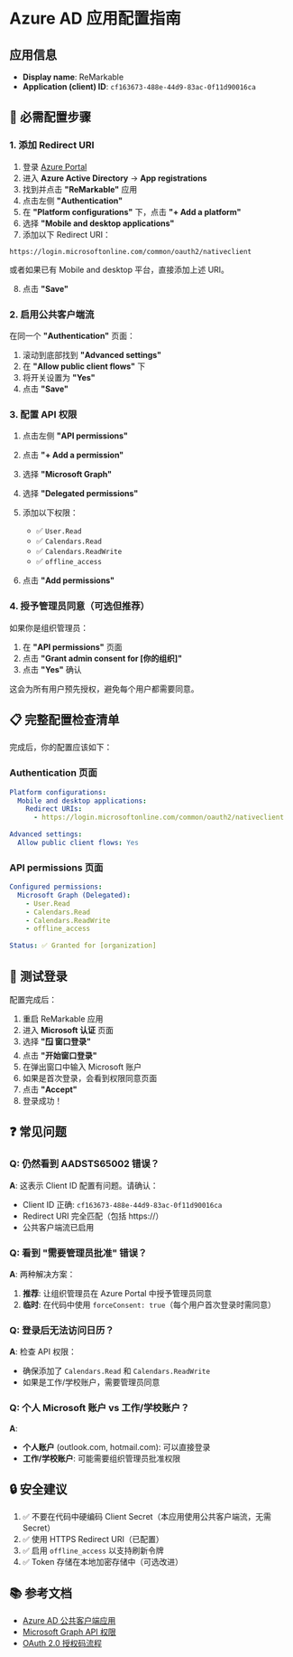 # Azure AD 应用配置指南

## 应用信息

- **Display name**: ReMarkable
- **Application (client) ID**: `cf163673-488e-44d9-83ac-0f11d90016ca`

## 🔧 必需配置步骤

### 1. 添加 Redirect URI

1. 登录 [Azure Portal](https://portal.azure.com)
2. 进入 **Azure Active Directory** → **App registrations**
3. 找到并点击 **"ReMarkable"** 应用
4. 点击左侧 **"Authentication"**
5. 在 **"Platform configurations"** 下，点击 **"+ Add a platform"**
6. 选择 **"Mobile and desktop applications"**
7. 添加以下 Redirect URI：

```
https://login.microsoftonline.com/common/oauth2/nativeclient
```

或者如果已有 Mobile and desktop 平台，直接添加上述 URI。

8. 点击 **"Save"**

### 2. 启用公共客户端流

在同一个 **"Authentication"** 页面：

1. 滚动到底部找到 **"Advanced settings"**
2. 在 **"Allow public client flows"** 下
3. 将开关设置为 **"Yes"**
4. 点击 **"Save"**

### 3. 配置 API 权限

1. 点击左侧 **"API permissions"**
2. 点击 **"+ Add a permission"**
3. 选择 **"Microsoft Graph"**
4. 选择 **"Delegated permissions"**
5. 添加以下权限：
   - ✅ `User.Read`
   - ✅ `Calendars.Read`
   - ✅ `Calendars.ReadWrite`
   - ✅ `offline_access`

6. 点击 **"Add permissions"**

### 4. 授予管理员同意（可选但推荐）

如果你是组织管理员：

1. 在 **"API permissions"** 页面
2. 点击 **"Grant admin consent for [你的组织]"**
3. 点击 **"Yes"** 确认

这会为所有用户预先授权，避免每个用户都需要同意。

## 📋 完整配置检查清单

完成后，你的配置应该如下：

### Authentication 页面

```yaml
Platform configurations:
  Mobile and desktop applications:
    Redirect URIs:
      - https://login.microsoftonline.com/common/oauth2/nativeclient
      
Advanced settings:
  Allow public client flows: Yes
```

### API permissions 页面

```yaml
Configured permissions:
  Microsoft Graph (Delegated):
    - User.Read
    - Calendars.Read
    - Calendars.ReadWrite
    - offline_access
    
Status: ✅ Granted for [organization]
```

## 🚀 测试登录

配置完成后：

1. 重启 ReMarkable 应用
2. 进入 **Microsoft 认证** 页面
3. 选择 **"🪟 窗口登录"**
4. 点击 **"开始窗口登录"**
5. 在弹出窗口中输入 Microsoft 账户
6. 如果是首次登录，会看到权限同意页面
7. 点击 **"Accept"**
8. 登录成功！

## ❓ 常见问题

### Q: 仍然看到 AADSTS65002 错误？

**A**: 这表示 Client ID 配置有问题。请确认：
- Client ID 正确: `cf163673-488e-44d9-83ac-0f11d90016ca`
- Redirect URI 完全匹配（包括 https://）
- 公共客户端流已启用

### Q: 看到 "需要管理员批准" 错误？

**A**: 两种解决方案：
1. **推荐**: 让组织管理员在 Azure Portal 中授予管理员同意
2. **临时**: 在代码中使用 `forceConsent: true`（每个用户首次登录时需同意）

### Q: 登录后无法访问日历？

**A**: 检查 API 权限：
- 确保添加了 `Calendars.Read` 和 `Calendars.ReadWrite`
- 如果是工作/学校账户，需要管理员同意

### Q: 个人 Microsoft 账户 vs 工作/学校账户？

**A**: 
- **个人账户** (outlook.com, hotmail.com): 可以直接登录
- **工作/学校账户**: 可能需要组织管理员批准权限

## 🔒 安全建议

1. ✅ 不要在代码中硬编码 Client Secret（本应用使用公共客户端流，无需 Secret）
2. ✅ 使用 HTTPS Redirect URI（已配置）
3. ✅ 启用 `offline_access` 以支持刷新令牌
4. ✅ Token 存储在本地加密存储中（可选改进）

## 📚 参考文档

- [Azure AD 公共客户端应用](https://docs.microsoft.com/en-us/azure/active-directory/develop/msal-client-applications)
- [Microsoft Graph API 权限](https://docs.microsoft.com/en-us/graph/permissions-reference)
- [OAuth 2.0 授权码流程](https://docs.microsoft.com/en-us/azure/active-directory/develop/v2-oauth2-auth-code-flow)
